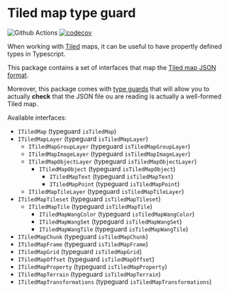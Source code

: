 # Tiled map type guard

![Github Actions](https://github.com/workadventure/tiled-map-type-guard/workflows/Release/badge.svg) [![codecov](https://codecov.io/gh/workadventure/tiled-map-type-guard/branch/main/graph/badge.svg?token=UCCA6D6JCB)](https://codecov.io/gh/workadventure/tiled-map-type-guard)

When working with [Tiled](https://www.mapeditor.org/) maps, it can be useful to have propertly defined types in Typescript.

This package contains a set of interfaces that map the [Tiled map JSON format](https://doc.mapeditor.org/en/stable/reference/json-map-format/).

Moreover, this package comes with [type guards](https://www.typescriptlang.org/docs/handbook/advanced-types.html) that will allow
you to actually **check** that the JSON file ou are reading is actually a well-formed Tiled map.

Available interfaces:

- `ITiledMap` (typeguard `isTiledMap`)
- `ITiledMapLayer` (typeguard `isTiledMapLayer`)
  - `ITiledMapGroupLayer` (typeguard `isTiledMapGroupLayer`)
  - `ITiledMapImageLayer` (typeguard `isTiledMapImageLayer`)
  - `ITiledMapObjectLayer` (typeguard `isTiledMapObjectLayer`)
    - `ITiledMapObject` (typeguard `isTiledMapObject`)
      - `ITiledMapText` (typeguard `isTiledMapText`)
      - `ITiledMapPoint` (typeguard `isTiledMapPoint`)
  - `ITiledMapTileLayer` (typeguard `isTiledMapTileLayer`)
- `ITiledMapTileset` (typeguard `isTiledMapTileset`)
  - `ITiledMapTile` (typeguard `isTiledMapTile`)
    - `ITiledMapWangColor` (typeguard `isTiledMapWangColor`)
    - `ITiledMapWangSet` (typeguard `isTiledMapWangSet`)
    - `ITiledMapWangTile` (typeguard `isTiledMapWangTile`)
- `ITiledMapChunk` (typeguard `isTiledMapChunk`)
- `ITiledMapFrame` (typeguard `isTiledMapFrame`)
- `ITiledMapGrid` (typeguard `isTiledMapGrid`)
- `ITiledMapOffset` (typeguard `isTiledMapOffset`)
- `ITiledMapProperty` (typeguard `isTiledMapProperty`)
- `ITiledMapTerrain` (typeguard `isTiledMapTerrain`)
- `ITiledMapTransformations` (typeguard `isTiledMapTransformations`)
